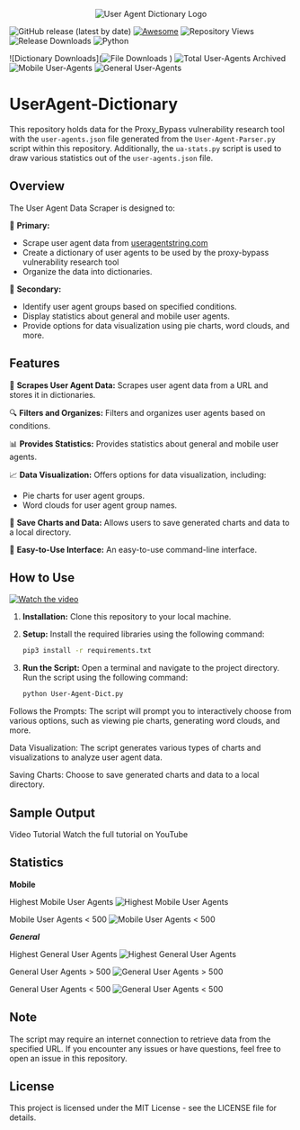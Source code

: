 <p align="center">
  <img src="images/user-agent-dict-logo.png" alt="User Agent Dictionary Logo">
</p>

![GitHub release (latest by date)](https://img.shields.io/github/v/release/Add3r/UserAgent-Parser) [![Awesome](https://img.shields.io/badge/Awesome-%F0%9F%98%8E-blueviolet.svg)](https://shields.io/) ![Repository Views](https://komarev.com/ghpvc/?username=Add3r&label=Repository+Views) ![Release Downloads](https://img.shields.io/github/downloads/Add3r/UserAgent-Parser/v1.0.0/total.svg) ![Python](https://img.shields.io/badge/Python-3.11.5-blue.svg)

![Dictionary Downloads](![File Downloads](https://img.shields.io/github/downloads/Add3r/UserAgent-Parser/user_agents.json/total.svg)
) ![Total User-Agents Archived](https://img.shields.io/badge/Number-11256-blue.svg) ![Mobile User-Agents](https://img.shields.io/badge/Number-629-green.svg) ![General User-Agents](https://img.shields.io/badge/Number-10627-blue.svg)


# UserAgent-Dictionary

This repository holds data for the Proxy_Bypass vulnerability research tool with the `user-agents.json` file generated from the `User-Agent-Parser.py` script within this repository. Additionally, the `ua-stats.py` script is used to draw various statistics out of the `user-agents.json` file.

## Overview

The User Agent Data Scraper is designed to:

🎯 **Primary:**
- Scrape user agent data from [useragentstring.com](https://www.useragentstring.com/pages/All/)
- Create a dictionary of user agents to be used by the proxy-bypass vulnerability research tool
- Organize the data into dictionaries.

🚀 **Secondary:**
- Identify user agent groups based on specified conditions.
- Display statistics about general and mobile user agents.
- Provide options for data visualization using pie charts, word clouds, and more.

## Features

🌟 **Scrapes User Agent Data:**
Scrapes user agent data from a URL and stores it in dictionaries.

🔍 **Filters and Organizes:**
Filters and organizes user agents based on conditions.

📊 **Provides Statistics:**
Provides statistics about general and mobile user agents.

📈 **Data Visualization:**
Offers options for data visualization, including:
- Pie charts for user agent groups.
- Word clouds for user agent group names.

💾 **Save Charts and Data:**
Allows users to save generated charts and data to a local directory.

🎈 **Easy-to-Use Interface:**
An easy-to-use command-line interface.

## How to Use

[![Watch the video](video_thumbnail.png)](video_link)

1. **Installation:**
   Clone this repository to your local machine.

2. **Setup:**
   Install the required libraries using the following command:
   
   ```bash
   pip3 install -r requirements.txt
   ```

3. **Run the Script:**
   Open a terminal and navigate to the project directory. Run the script using the following command:

   ```bash
   python User-Agent-Dict.py
   ```

Follows the Prompts: The script will prompt you to interactively choose from various options, such as viewing pie charts, generating word clouds, and more.

Data Visualization: The script generates various types of charts and visualizations to analyze user agent data.

Saving Charts: Choose to save generated charts and data to a local directory.

## Sample Output

Video Tutorial
Watch the full tutorial on YouTube

## Statistics

**Mobile**

Highest Mobile User Agents
![Highest Mobile User Agents](Charts/Highest%20Mobile%20User-agents.png)

Mobile User Agents < 500
![Mobile User Agents < 500](Charts/Mobile%20User-agents%20less%20than%20500.png)

***General***

Highest General User Agents
![Highest General User Agents](Charts/Highest%20General%20User-agents.png)

General User Agents > 500
![General User Agents > 500](Charts/General%20User-agents%20greater%20than%20500.png)

General User Agents < 500
![General User Agents < 500](Charts/General%20User-agents%20less%20than%20500.png)

## Note
The script may require an internet connection to retrieve data from the specified URL.
If you encounter any issues or have questions, feel free to open an issue in this repository.

## License
This project is licensed under the MIT License - see the LICENSE file for details.
